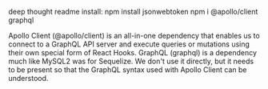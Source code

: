 deep thought readme
install:
npm install jsonwebtoken
npm i @apollo/client graphql


Apollo Client (@apollo/client) is an all-in-one dependency that enables us to connect to a GraphQL API server and execute queries or mutations using their own special form of React Hooks.
GraphQL (graphql) is a dependency much like MySQL2 was for Sequelize. We don't use it directly, but it needs to be present so that the GraphQL syntax used with Apollo Client can be understood.

